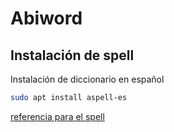 # Abiword

## Instalación de spell

Instalación de diccionario en español

```bash
sudo apt install aspell-es
```

[referencia para el spell](https://www.abisource.com/help/en-US/info/infospelling.html)

